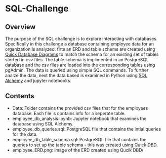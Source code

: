 # SQL-Challenge
## Overview
The purpose of the SQL challenge is to explore interacting with databases. Specifically in this challenge a database containing employee data for an organization is analyzed. firts an ERD and table schema are created using [Quick Database Diagrams](https://www.quickdatabasediagrams.com/) to match the schema for an existing set of tables storted in csv files. The table schema is implimented in an PostgreSQL database and the csv files are loaded into the corresponding tables using pgAdmin. The data is queried using simple SQL commands. To further analze the data, next the data based is examined in Python using [SQL Alchemy](https://www.sqlalchemy.org/) and jupyter notebooks. 
## Contents
- Data: Folder contains the provided csv files that for the employees database. Each file is contains info for a seperate table.
- employee_db_analysis.ipynb: Jupyter notebook that examines the database using SQL Alchemy.
- employee_db_queries.sql: PostgreSQL file that contains the intial queries for the data.
- employee_db_table_schema.sql: PostgreSQL file that contains the queries to set up the table schema - this was created using Quick DBD.
- employee_ERD.png: image of the ERD created using Qucik DBD/
